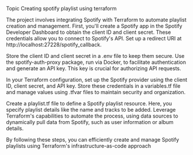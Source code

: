Topic 
Creating spotify playlist using terraform 

The project involves integrating Spotify with Terraform to automate playlist creation and management. First, you'll create a Spotify app in the Spotify Developer Dashboard to obtain the client ID and client secret. These credentials allow you to connect to Spotify's API. Set up a redirect URI at http://localhost:27228/spotify_callback.

Store the client ID and client secret in a .env file to keep them secure. Use the spotify-auth-proxy package, run via Docker, to facilitate authentication and generate an API key. This key is crucial for authorizing API requests.

In your Terraform configuration, set up the Spotify provider using the client ID, client secret, and API key. Store these credentials in a variables.tf file and manage values using .tfvar files to maintain security and organization.

Create a playlist.tf file to define a Spotify playlist resource. Here, you specify playlist details like the name and tracks to be added. Leverage Terraform's capabilities to automate the process, using data sources to dynamically pull data from Spotify, such as user information or album details.

By following these steps, you can efficiently create and manage Spotify playlists using Terraform's infrastructure-as-code approach
